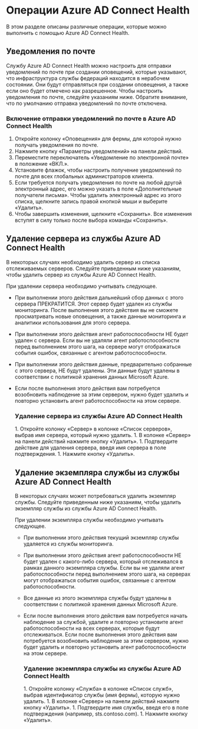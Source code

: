 <properties 
	pageTitle="Операции Azure AD Connect Health." 
	description="Это страница Azure AD Connect Health, на которой описаны дополнительные операции, которые можно выполнить после развертывания Azure AD Connect Health." 
	services="active-directory" 
	documentationCenter="" 
	authors="billmath" 
	manager="swadhwa" 
	editor="curtand"/>

<tags 
	ms.service="active-directory" 
	ms.workload="identity" 
	ms.tgt_pltfrm="na" 
	ms.devlang="na" 
	ms.topic="article" 
	ms.date="07/12/2015"
	ms.author="billmath"/>

# Операции Azure AD Connect Health

В этом разделе описаны различные операции, которые можно выполнить с помощью Azure AD Connect Health.

## Уведомления по почте
Службу Azure AD Connect Health можно настроить для отправки уведомлений по почте при создании оповещений, которые указывают, что инфраструктура службы федераций находится в нерабочем состоянии. Они будут отправляться при создании оповещения, а также если оно будет отмечено как разрешенное. Чтобы настроить уведомления по почте, следуйте указаниям ниже. Обратите внимание, что по умолчанию отправка уведомлений по почте отключена.


### Включение отправки уведомлений по почте в Azure AD Connect Health

1. Откройте колонку «Оповещения» для фермы, для которой нужно получать уведомления по почте.
1. Нажмите кнопку «Параметры уведомлений» на панели действий.
1. Переместите переключатель «Уведомление по электронной почте» в положение «ВКЛ.».
1. Установите флажок, чтобы настроить получение уведомлений по почте для всех глобальных администраторов клиента.
1. Если требуется получать уведомления по почте на любой другой электронный адрес, его можно указать в поле «Дополнительные получатели письма». Чтобы удалить электронный адрес из этого списка, щелкните запись правой кнопкой мыши и выберите «Удалить».
1. Чтобы завершить изменения, щелкните «Сохранить». Все изменения вступят в силу только после выбора команды «Сохранить».






## Удаление сервера из службы Azure AD Connect Health

В некоторых случаях необходимо удалить сервер из списка отслеживаемых серверов. Следуйте приведенным ниже указаниям, чтобы удалить сервер из службы Azure AD Connect Health.

При удалении сервера необходимо учитывать следующее.

- При выполнении этого действия дальнейший сбор данных с этого сервера ПРЕКРАТИТСЯ. Этот сервер будет удален из службы мониторинга. После выполнения этого действия вы не сможете просматривать новые оповещения, а также данные мониторинга и аналитики использования для этого сервера.
- При выполнении этого действия агент работоспособности НЕ будет удален с сервера. Если вы не удаляли агент работоспособности перед выполнением этого шага, на сервере могут отображаться события ошибок, связанные с агентом работоспособности.
- При выполнении этого действия данные, предварительно собранные с этого сервера, НЕ будут удалены. Эти данные будут удалены в соответствии с политикой хранения данных Microsoft Azure. 
- Если после выполнения этого действия вам потребуется возобновить наблюдение за этим сервером, нужно будет удалить и повторно установить агент работоспособности на этом сервере. 


	### Удаление сервера из службы Azure AD Connect Health
<ol>
1. Откройте колонку «Сервер» в колонке «Список серверов», выбрав имя сервера, который нужно удалить. 
1. В колонке «Сервер» на панели действий нажмите кнопку «Удалить».
1. Подтвердите действие для удаления сервера, введя имя сервера в поле подтверждения.
1. Нажмите кнопку «Удалить».







## Удаление экземпляра службы из службы Azure AD Connect Health

В некоторых случаях может потребоваться удалить экземпляр службы. Следуйте приведенным ниже указаниям, чтобы удалить экземпляр службы из службы Azure AD Connect Health.

При удалении экземпляра службы необходимо учитывать следующее.

- При выполнении этого действия текущий экземпляр службы удаляется из службы мониторинга. 
- При выполнении этого действия агент работоспособности НЕ будет удален с какого-либо сервера, который отслеживался в рамках данного экземпляра службы. Если вы не удаляли агент работоспособности перед выполнением этого шага, на серверах могут отображаться события ошибок, связанные с агентом работоспособности. 
- Все данные из этого экземпляра службы будут удалены в соответствии с политикой хранения данных Microsoft Azure. 
- Если после выполнения этого действия вам потребуется начать наблюдение за службой, удалите и повторно установите агент работоспособности на всех серверах, которые будут отслеживаться. Если после выполнения этого действия вам потребуется возобновить наблюдение за этим сервером, нужно будет удалить и повторно установить агент работоспособности на этом сервере.







	### Удаление экземпляра службы из службы Azure AD Connect Health
<ol>
1. Откройте колонку «Служба» в колонке «Список служб», выбрав идентификатор службы (имя фермы), которую нужно удалить. 
1. В колонке «Сервер» на панели действий нажмите кнопку «Удалить».
1. Подтвердите имя службы, введя его в поле подтверждения (например, sts.contoso.com). 
1. Нажмите кнопку «Удалить».

<!---HONumber=July15_HO3-->